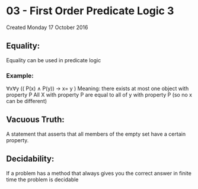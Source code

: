 # 03 - First Order Predicate Logic 3
Created Monday 17 October 2016

Equality:
---------
Equality can be used in predicate logic 
	

### Example:
∀x∀y (( P(x) ∧ P(y)) → x= y ) 
Meaning: there exists at most one object with property P
All X with property P are equal to all of y with property P (so no x can be different)
	

Vacuous Truth:
--------------
A statement that asserts that all members of the empty set have a certain property.


Decidability:
-------------
If a problem has a method that always gives you the correct answer in finite time the problem is decidable

